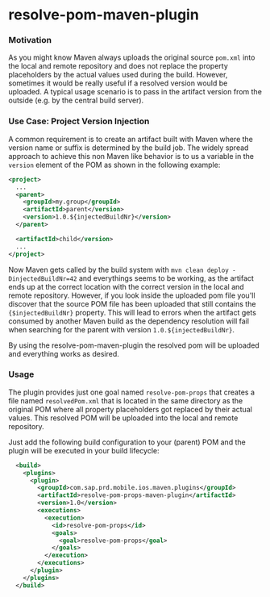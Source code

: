 # resolve-pom-maven-plugin

### Motivation

As you might know Maven always uploads the original source `pom.xml` into the local and remote repository and does not replace the property placeholders by the actual values used during the build.
However, sometimes it would be really useful if a resolved version would be uploaded. A typical usage scenario is to pass in the artifact version from the outside (e.g. by the central build server).


### Use Case: Project Version Injection

A common requirement is to create an artifact built with Maven where the version name or suffix is determined by the build job. The widely spread approach to achieve this non Maven like behavior is to us a variable in the `version` element of the POM as shown in the following example: 


```xml
<project>
  ...
  <parent>
    <groupId>my.group</groupId>
    <artifactId>parent</version>
    <version>1.0.${injectedBuildNr}</version>
  </parent>

  <artifactId>child</version>
  ...
</project>

```  

Now Maven gets called by the build system with `mvn clean deploy -DinjectedBuildNr=42` and everythings seems to be working, as the artifact ends up at the correct location with the correct version in the local and remote repository. However, if you look inside the uploaded pom file you'll discover that the source POM file has been uploaded that still contains the `{$injectedBuildNr}` property. This will lead to errors when the artifact gets consumed by another Maven build as the dependency resolution will fail when searching for the parent with version `1.0.${injectedBuildNr}`.

By using the resolve-pom-maven-plugin the resolved pom will be uploaded and everything works as desired.


### Usage

The plugin provides just one goal named `resolve-pom-props` that creates a file named `resolvedPom.xml` that is located in the same directory as the original POM where all property placeholders got replaced by their actual values. This resolved POM will be uploaded into the local and remote repository.

Just add the following build configuration to your (parent) POM and the plugin will be executed in your build lifecycle:

  
```xml
  <build>
    <plugins>
      <plugin>
        <groupId>com.sap.prd.mobile.ios.maven.plugins</groupId>
        <artifactId>resolve-pom-props-maven-plugin</artifactId>
        <version>1.0</version>
        <executions>
          <execution>
            <id>resolve-pom-props</id>
            <goals>
              <goal>resolve-pom-props</goal>
            </goals>              
          </execution>
        </executions>
      </plugin>
    </plugins>
  </build>
```


